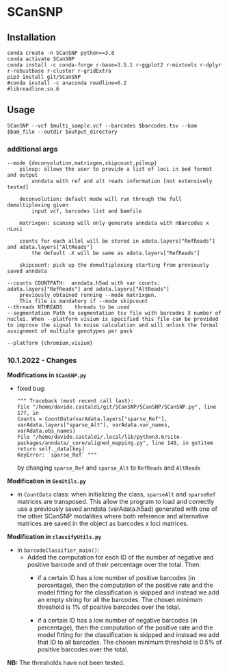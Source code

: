 # SCanSNP

## __Installation__

    conda create -n SCanSNP python==3.8
    conda activate SCanSNP
    conda install -c conda-forge r-base=3.5.1 r-ggplot2 r-mixtools r-dplyr r-robustbase r-cluster r-gridExtra 
    pip3 install git/SCanSNP
    #conda install -c anaconda readline=6.2
    #libreadline.so.6

## __Usage__

    SCanSNP --vcf $multi_sample.vcf --barcodes $barcodes.tsv --bam $bam_file --outdir $output_directory
    
### __additional args__

    --mode {deconvolution,matrixgen,skipcount,pileup}
    	pileup: allows the user to provide a list of loci in bed format and output 
     		anndata with ref and alt reads information [not extensively tested]
       
    	deconvolution: default mode will run through the full demultiplexing given 
     		input vcf, barcodes list and bamfile
       
     	matrixgen: scansnp will only generate anndata with nBarcodes x nLoci 
      
      	counts for each allel will be stored in adata.layers["RefReads"] and adata.layers["AltReads"] 
       		the default .X will be same as adata.layers["RefReads"]
	 
       	skipcount: pick up the demultiplexing starting from previously saved anndata
	
    --counts COUNTPATH:  anndata.h5ad with var counts: adata.layers["RefReads"] and adata.layers["AltReads"] 
    	previously obtained running --mode matrixgen. 
     	This file is mandatory if --mode skipcount
    --threads NTHREADS    threads to be used
    --segmentation Path to segmentation tsv file with barcodes X number of nuclei. When --platform visium is specified this file can be provided to improve the signal to noise calculation and will unlock the formal assignment of multiple genotypes per pack

    --platform {chromium,visium}


### 10.1.2022 - Changes

**Modifications in `SCanSNP.py`**

- fixed bug:

	```{python3}
	""" Traceback (most recent call last):
	File "/home/davide.castaldi/git/SCanSNP/SCanSNP/SCanSNP.py", line 177, in
	Counts = CountData(varAdata.layers["sparse_Ref"], varAdata.layers["sparse_Alt"], varAdata.var_names, varAdata.obs_names)
	File "/home/davide.castaldi/.local/lib/python3.6/site-packages/anndata/_core/aligned_mapping.py", line 148, in getitem
	return self._data[key]
	KeyError: `sparse_Ref` """
	```

	by changing `sparse_Ref` and `sparse_Alt` to `RefReads` and `AltReads`

**Modification in `GenUtils.py`**

- in `CountData` class: when initializing the class, `sparseAlt` and `sparseRef` matrices are transposed. This allow the program to load and correctly use a previously saved anndata (varAdata.h5ad) generated with one of the other SCanSNP modalities where both reference and alternative matrices are saved in the object as barcodes x loci matrices.

**Modification in `classifyUtils.py`**

- in `barcodeClassifier_main()`:
	* Added the computation for each ID of the number of negative and positive barcode and of their percentage over the total. Then:
		* if a certain ID has a low number of positive barcodes (in percentage), then the computation of the positive rate and the model fitting for the classification is skipped and instead we add an empty string for all the barcodes. The chosen minimum threshold is 1% of positive barcodes over the total.

		* if a certain ID has a low number of negative barcodes (in percentage), then the computation of the positive rate and the model fitting for the classification is skipped and instead we add that ID to all barcodes. The chosen minimum threshold is 0.5% of positive barcodes over the total.    

__NB:__ The thresholds have not been tested.
